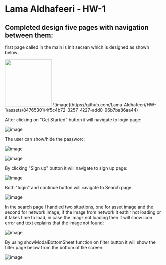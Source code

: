 # Lama Aldhafeeri - HW-1
## Completed design five pages with navigation between them:

  first page called in the main is init secean which is designed as shown below:

  <img src="https://github.com/Lama-Aldhafeeri/HW-1/assets/84765301/4f5c4b72-3257-4227-add0-96b7ba86aa44"  height = "150" />
  ![image](https://github.com/Lama-Aldhafeeri/HW-1/assets/84765301/4f5c4b72-3257-4227-add0-96b7ba86aa44)

  After clicking on "Get Started" button it will navigate to login page:
  
  ![image](https://github.com/Lama-Aldhafeeri/HW-1/assets/84765301/8296f123-2ee6-4f84-90bc-f8142586a2e4)

  The user can show/hide the password:

  ![image](https://github.com/Lama-Aldhafeeri/HW-1/assets/84765301/d32fa285-0dd1-4afe-adaa-9f5eccfe78fd)

  ![image](https://github.com/Lama-Aldhafeeri/HW-1/assets/84765301/d99e8218-c484-425e-bc1a-9adc3f307659)

  By clicking "Sign up" button it will navigate to sign up page:

  ![image](https://github.com/Lama-Aldhafeeri/HW-1/assets/84765301/bf51d8b4-44ca-43a5-add7-f7388990f678)

  Both "login" and continue button will navigate to Search page:

  ![image](https://github.com/Lama-Aldhafeeri/HW-1/assets/84765301/a151d048-37e0-493d-a45f-b5136c8a98c0)

  In the search page I handled two situations, one for asset image and the second for network image, if the image from network it eathir not loading or it takes time to load, in case the image not loading then it will show icon error and text explains that the image not found:  

 ![image](https://github.com/Lama-Aldhafeeri/HW-1/assets/84765301/9b32dd71-acd7-4dc6-abed-1d40357cdcf1)

 By using showModalBottomSheet function on filter button it will show the filter page below from the bottom of the screen:

 ![image](https://github.com/Lama-Aldhafeeri/HW-1/assets/84765301/8a130def-0b05-4b31-985d-3c408d26ce62)


  



  

  




  



